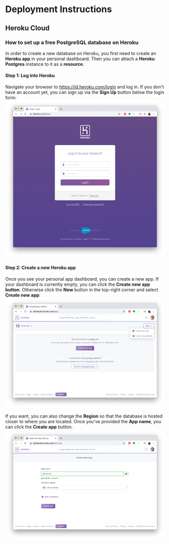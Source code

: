 # Deployment Instructions
## Heroku Cloud
### How to set up a free PostgreSQL database on Heroku
In order to create a new database on Heroku, you first need to create an **Heroku app** in your personal dashboard. Then you can attach a **Heroku Postgres** instance to it as a **resource**.
#### Step 1: Log into Heroku
Navigate your browser to https://id.heroku.com/login and log in. If you don't have an account yet, you can sign up via the **Sign Up** button below the login form:
![log_into_heroku](https://github.com/DEVOPS-PROJECTS-ORGANIZATION/devops-instructions/blob/main/images/deployment-instructions/log_into_heroku.png)
#### Step 2: Create a new Heroku app
Once you see your personal app dashboard, you can create a new app. If your dashboard is currently empty, you can click the **Create new app button**. Otherwise click the **New** button in the top-right corner and select **Create new app**:
![create_new_heroku_app1](https://github.com/DEVOPS-PROJECTS-ORGANIZATION/devops-instructions/blob/main/images/deployment-instructions/create_new_heroku_app1.png)

If you want, you can also change the **Region** so that the database is hosted closer to where you are located. Once you've provided the **App name**, you can click the **Create app** button.
![create_new_heroku_app2](https://github.com/DEVOPS-PROJECTS-ORGANIZATION/devops-instructions/blob/main/images/deployment-instructions/create_new_heroku_app2.png)

